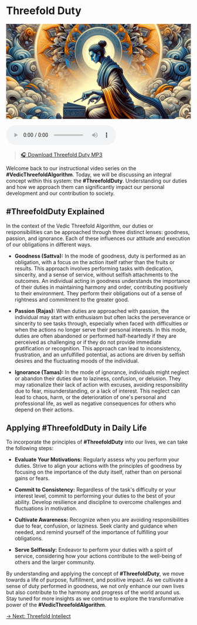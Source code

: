 # Threefold Duty

![Threefold Duty](../img/ins-threefold-duty.png)

<audio src="https://indra.team/audio/indra/threefold-duty.mp3" controls></audio>

> [🎧 Download Threefold Duty MP3](https://indra.team/audio/indra/threefold-duty.mp3)

Welcome back to our instructional video series on the **#VedicThreefoldAlgorithm**. Today, we will be discussing an integral concept within this system: the **#ThreefoldDuty**. Understanding our duties and how we approach them can significantly impact our personal development and our contribution to society.

## #ThreefoldDuty Explained

In the context of the Vedic Threefold Algorithm, our duties or responsibilities can be approached through three distinct lenses: goodness, passion, and ignorance. Each of these influences our attitude and execution of our obligations in different ways.

  - **Goodness (Sattva):** In the mode of goodness, duty is performed as an obligation, with a focus on the action itself rather than the fruits or results. This approach involves performing tasks with dedication, sincerity, and a sense of service, without selfish attachments to the outcomes. An individual acting in goodness understands the importance of their duties in maintaining harmony and order, contributing positively to their environment. They perform their obligations out of a sense of rightness and commitment to the greater good.

  - **Passion (Rajas):** When duties are approached with passion, the individual may start with enthusiasm but often lacks the perseverance or sincerity to see tasks through, especially when faced with difficulties or when the actions no longer serve their personal interests. In this mode, duties are often abandoned or performed half-heartedly if they are perceived as challenging or if they do not provide immediate gratification or recognition. This approach can lead to inconsistency, frustration, and an unfulfilled potential, as actions are driven by selfish desires and the fluctuating moods of the individual.

  - **Ignorance (Tamas):** In the mode of ignorance, individuals might neglect or abandon their duties due to laziness, confusion, or delusion. They may rationalize their lack of action with excuses, avoiding responsibility due to fear, misunderstanding, or a lack of interest. This neglect can lead to chaos, harm, or the deterioration of one's personal and professional life, as well as negative consequences for others who depend on their actions.

## Applying #ThreefoldDuty in Daily Life

To incorporate the principles of **#ThreefoldDuty** into our lives, we can take the following steps:

  - **Evaluate Your Motivations:** Regularly assess why you perform your duties. Strive to align your actions with the principles of goodness by focusing on the importance of the duty itself, rather than on personal gains or fears.

  - **Commit to Consistency:** Regardless of the task's difficulty or your interest level, commit to performing your duties to the best of your ability. Develop resilience and discipline to overcome challenges and fluctuations in motivation.

  - **Cultivate Awareness:** Recognize when you are avoiding responsibilities due to fear, confusion, or laziness. Seek clarity and guidance when needed, and remind yourself of the importance of fulfilling your obligations.

  - **Serve Selflessly:** Endeavor to perform your duties with a spirit of service, considering how your actions contribute to the well-being of others and the larger community.

By understanding and applying the concept of **#ThreefoldDuty**, we move towards a life of purpose, fulfillment, and positive impact. As we cultivate a sense of duty performed in goodness, we not only enhance our own lives but also contribute to the harmony and progress of the world around us. Stay tuned for more insights as we continue to explore the transformative power of the **#VedicThreefoldAlgorithm**.

[→ Next: Threefold Intellect](threefold-intellect.md)
